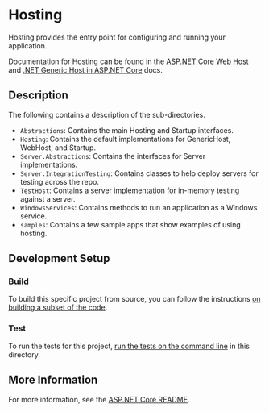 # Hosting

Hosting provides the entry point for configuring and running your application.

Documentation for Hosting can be found in the [ASP.NET Core Web Host](https://docs.microsoft.com/aspnet/core/fundamentals/host/web-host) and [.NET Generic Host in ASP.NET Core](https://docs.microsoft.com/aspnet/core/fundamentals/host/generic-host) docs.

## Description

The following contains a description of the sub-directories.

- `Abstractions`: Contains the main Hosting and Startup interfaces.
- `Hosting`: Contains the default implementations for GenericHost, WebHost, and Startup.
- `Server.Abstractions`: Contains the interfaces for Server implementations.
- `Server.IntegrationTesting`: Contains classes to help deploy servers for testing across the repo.
- `TestHost`: Contains a server implementation for in-memory testing against a server.
- `WindowsServices`: Contains methods to run an application as a Windows service.
- `samples`: Contains a few sample apps that show examples of using hosting.

## Development Setup

### Build

To build this specific project from source, you can follow the instructions [on building a subset of the code](../../docs/BuildFromSource.md#building-a-subset-of-the-code).

### Test

To run the tests for this project, [run the tests on the command line](../../docs/BuildFromSource.md#running-tests-on-command-line) in this directory.

## More Information

For more information, see the [ASP.NET Core README](../../README.md).
